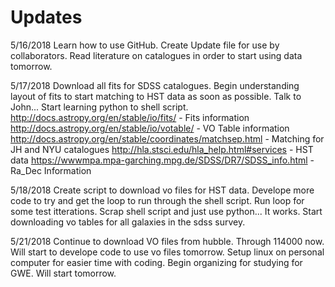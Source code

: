 # Updates

5/16/2018 
Learn how to use GitHub. 
Create Update file for use by collaborators.
Read literature on catalogues in order to start using data tomorrow.

5/17/2018
Download all fits for SDSS catalogues.
Begin understanding layout of fits to start matching to HST data as soon as possible.
Talk to John...
Start learning python to shell script.
http://docs.astropy.org/en/stable/io/fits/ - Fits information
http://docs.astropy.org/en/stable/io/votable/ - VO Table information
http://docs.astropy.org/en/stable/coordinates/matchsep.html - Matching for JH and NYU catalogues
http://hla.stsci.edu/hla_help.html#services - HST data
https://wwwmpa.mpa-garching.mpg.de/SDSS/DR7/SDSS_info.html - Ra_Dec Information

5/18/2018
Create script to download vo files for HST data.
Develope more code to try and get the loop to run through the shell script.
Run loop for some test itterations.
Scrap shell script and just use python...
It works.
Start downloading vo tables for all galaxies in the sdss survey.

5/21/2018
Continue to download VO files from hubble.
Through 114000 now. Will start to develope code to use vo files tomorrow.
Setup linux on personal computer for easier time with coding.
Begin organizing for studying for GWE. Will start tomorrow.
